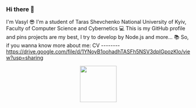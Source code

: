 ### Hi there 👋

I'm Vasyl 😎
I'm a student of Taras Shevchenko National University of Kyiv, Faculty of Computer Science and Cybernetics 💻
This is my GitHub profile and pins projects are my best,
I try to develop by Node.js and more... 📚
So, if you wanna know more about me: 
CV -------- https://drive.google.com/file/d/1YNoyB1oohadhTASFh5NSV3dpIGpozKlo/view?usp=sharing
<div id="header" align="center">
  <img src="https://media.giphy.com/media/M9gbBd9nbDrOTu1Mqx/giphy.gif" width="100"/>
</div>

